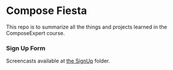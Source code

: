 # Compose Fiesta

This repo is to summarize all the things and projects learned in the ComposeExpert course.

### Sign Up Form

Screencasts available at [the SignUp](screencasts/SignUp) folder.
